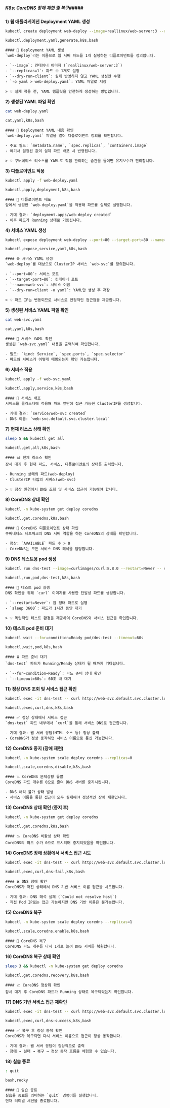 ##### K8s: CoreDNS 장애 재현 및 복구#####

**1) 웹 애플리케이션 Deployment YAML 생성**

```bash
kubectl create deployment web-deploy --image=reallinux/web-server:3 --replicas=1 --dry-run=client -o yaml > web-deploy.yaml
```

```tech
kubectl,deployment,yaml,generate,k8s,bash
```

```desc
#### 📝 Deployment YAML 생성
`web-deploy`라는 이름으로 웹 서버 파드를 1개 실행하는 디플로이먼트를 정의합니다.

- `--image`: 컨테이너 이미지 (`reallinux/web-server:3`)  
- `--replicas=1`: 파드 수 1개로 설정  
- `--dry-run=client`: 실제 반영하지 않고 YAML 생성만 수행  
- `-o yaml > web-deploy.yaml`: YAML 파일로 저장  

> 💡 실제 적용 전, YAML 템플릿을 안전하게 생성하는 방법입니다.
```

**2) 생성된 YAML 파일 확인**

```bash
cat web-deploy.yaml
```

```tech
cat,yaml,k8s,bash
```

```desc
#### 📖 Deployment YAML 내용 확인
`web-deploy.yaml` 파일을 열어 디플로이먼트 정의를 확인합니다.

- 주요 필드: `metadata.name`, `spec.replicas`, `containers.image`  
- 여기서 설정된 값이 실제 파드 배포 시 반영됩니다.

> 💡 쿠버네티스 리소스를 YAML로 직접 관리하는 습관을 들이면 유지보수가 편리합니다.
```

**3) 디플로이먼트 적용**

```bash
kubectl apply -f web-deploy.yaml
```

```tech
kubectl,apply,deployment,k8s,bash
```

```desc
#### 🚀 디플로이먼트 배포
앞에서 생성한 `web-deploy.yaml`을 적용해 파드를 실제로 실행합니다.

- 기대 결과: `deployment.apps/web-deploy created`  
- 이후 파드가 Running 상태로 기동됩니다.
```

**4) 서비스 YAML 생성**

```bash
kubectl expose deployment web-deploy --port=80 --target-port=80 --name=web-svc --dry-run=client -o yaml > web-svc.yaml
```

```tech
kubectl,expose,service,yaml,k8s,bash
```

```desc
#### 🌐 서비스 YAML 생성
`web-deploy`를 대상으로 ClusterIP 서비스 `web-svc`를 정의합니다.

- `--port=80`: 서비스 포트  
- `--target-port=80`: 컨테이너 포트  
- `--name=web-svc`: 서비스 이름  
- `--dry-run=client -o yaml`: YAML만 생성 후 저장  

> 💡 파드 IP는 변동되므로 서비스로 안정적인 접근점을 제공합니다.
```

**5) 생성된 서비스 YAML 파일 확인**

```bash
cat web-svc.yaml
```

```tech
cat,yaml,k8s,bash
```

```desc
#### 📖 서비스 YAML 확인
생성된 `web-svc.yaml` 내용을 출력하여 확인합니다.

- 필드: `kind: Service`, `spec.ports`, `spec.selector`  
- 파드와 서비스가 어떻게 매핑되는지 확인 가능합니다.
```

**6) 서비스 적용**

```bash
kubectl apply -f web-svc.yaml
```

```tech
kubectl,apply,service,k8s,bash
```

```desc
#### 🚀 서비스 배포
서비스를 클러스터에 적용해 파드 앞단에 접근 가능한 ClusterIP를 생성합니다.

- 기대 결과: `service/web-svc created`  
- DNS 이름: `web-svc.default.svc.cluster.local`  
```

**7) 현재 리소스 상태 확인**

```bash
sleep 5 && kubectl get all
```

```tech
kubectl,get,all,k8s,bash
```

```desc
#### 📊 전체 리소스 확인
잠시 대기 후 현재 파드, 서비스, 디플로이먼트의 상태를 출력합니다.

- Running 상태의 파드(web-deploy)  
- ClusterIP 타입의 서비스(web-svc)  

> 💡 정상 환경에서 DNS 조회 및 서비스 접근이 가능해야 합니다.
```

**8) CoreDNS 상태 확인**

```bash
kubectl -n kube-system get deploy coredns
```

```tech
kubectl,get,coredns,k8s,bash
```

```desc
#### 🧩 CoreDNS 디플로이먼트 상태 확인
쿠버네티스 네트워크의 DNS 서버 역할을 하는 CoreDNS의 상태를 확인합니다.

- 정상: `AVAILABLE` 파드 수 > 0  
- CoreDNS는 모든 서비스 DNS 해석을 담당합니다.
```

**9) DNS 테스트용 pod 생성**

```bash
kubectl run dns-test --image=curlimages/curl:8.8.0 --restart=Never -- sleep 3600
```

```tech
kubectl,run,pod,dns-test,k8s,bash
```

```desc
#### 🧪 테스트 pod 실행
DNS 확인을 위해 `curl` 이미지를 사용한 단발성 파드를 생성합니다.

- `--restart=Never`: 잡 형태 파드로 실행  
- `sleep 3600`: 파드가 1시간 동안 대기  

> 💡 독립적인 테스트 환경을 제공하여 CoreDNS와 서비스 접근을 확인합니다.
```

**10) 테스트 pod 준비 대기**

```bash
kubectl wait --for=condition=Ready pod/dns-test --timeout=60s
```

```tech
kubectl,wait,pod,k8s,bash
```

```desc
#### ⏳ 파드 준비 대기
`dns-test` 파드가 Running/Ready 상태가 될 때까지 기다립니다.

- `--for=condition=Ready`: 파드 준비 상태 확인  
- `--timeout=60s`: 60초 내 대기  
```

**11) 정상 DNS 조회 및 서비스 접근 확인**

```bash
kubectl exec -it dns-test -- curl http://web-svc.default.svc.cluster.local
```

```tech
kubectl,exec,curl,dns,k8s,bash
```

```desc
#### ✅ 정상 상태에서 서비스 접근
`dns-test` 파드 내부에서 `curl`을 통해 서비스 DNS로 접근합니다.

- 기대 결과: 웹 서버 응답(HTML 소스 등) 정상 출력  
- CoreDNS가 정상 동작하면 서비스 이름으로 통신 가능합니다.
```

**12) CoreDNS 중지 (장애 재현)**

```bash
kubectl -n kube-system scale deploy coredns --replicas=0
```

```tech
kubectl,scale,coredns,disable,k8s,bash
```

```desc
#### 💥 CoreDNS 문제상황 유발
CoreDNS 파드 개수를 0으로 줄여 DNS 서버를 중지시킵니다.

- DNS 해석 불가 상태 발생  
- 서비스 이름을 통한 접근이 모두 실패해야 정상적인 장애 재현입니다.
```

**13) CoreDNS 상태 확인 (중지 후)**

```bash
kubectl -n kube-system get deploy coredns
```

```tech
kubectl,get,coredns,k8s,bash
```

```desc
#### 📉 CoreDNS 비활성 상태 확인
CoreDNS의 파드 수가 0으로 표시되며 중지되었음을 확인합니다.
```

**14) CoreDNS 장애 상황에서 서비스 접근 시도**

```bash
kubectl exec -it dns-test -- curl http://web-svc.default.svc.cluster.local
```

```tech
kubectl,exec,curl,dns-fail,k8s,bash
```

```desc
#### ❌ DNS 장애 확인
CoreDNS가 꺼진 상태에서 DNS 기반 서비스 이름 접근을 시도합니다.

- 기대 결과: DNS 해석 실패 (`Could not resolve host`)  
- 직접 Pod IP로는 접근 가능하지만 DNS 기반 이름은 불가능합니다.
```

**15) CoreDNS 복구**

```bash
kubectl -n kube-system scale deploy coredns --replicas=1
```

```tech
kubectl,scale,coredns,enable,k8s,bash
```

```desc
#### 🔄 CoreDNS 복구
CoreDNS 파드 개수를 다시 1개로 늘려 DNS 서버를 복원합니다.
```

**16) CoreDNS 복구 상태 확인**

```bash
sleep 3 && kubectl -n kube-system get deploy coredns
```

```tech
kubectl,get,coredns,recovery,k8s,bash
```

```desc
#### 📈 CoreDNS 정상화 확인
잠시 대기 후 CoreDNS 파드가 Running 상태로 복구되었는지 확인합니다.
```

**17) DNS 기반 서비스 접근 재확인**

```bash
kubectl exec -it dns-test -- curl http://web-svc.default.svc.cluster.local
```

```tech
kubectl,exec,curl,dns-success,k8s,bash
```

```desc
#### ✅ 복구 후 정상 동작 확인
CoreDNS가 복구되면 다시 서비스 이름으로 접근이 정상 동작합니다.

- 기대 결과: 웹 서버 응답이 정상적으로 출력  
- 장애 → 실패 → 복구 → 정상 동작 흐름을 체험할 수 있습니다.
```

**18) 실습 종료**

```bash
: quit
```

```tech
bash,rocky
```

```desc
#### 👋 실습 종료
실습을 종료를 의미하는 `quit` 명령어를 실행합니다.  
현재 터미널 세션을 종료합니다.

```
